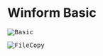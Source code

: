 # Winform Basic

<kbd>![Basic](/capture/Basic.PNG "Basic")</kbd> <br>

<kbd>![FileCopy](/capture/FileCopy.PNG "FileCopy")</kbd>
